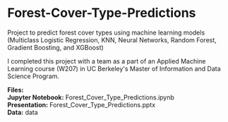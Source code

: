 # Forest-Cover-Type-Predictions
Project to predict forest cover types using machine learning models (Multiclass Logistic Regression, KNN, Neural Networks, Random Forest, Gradient Boosting, and XGBoost) 

I completed this project with a team as a part of an Applied Machine Learning course (W207) in UC Berkeley's Master of Information and Data Science Program.
    

**Files:**    
**Jupyter Notebook:** Forest_Cover_Type_Predictions.ipynb   
**Presentation:** Forest_Cover_Type_Predictions.pptx   
**Data:** data    
  
